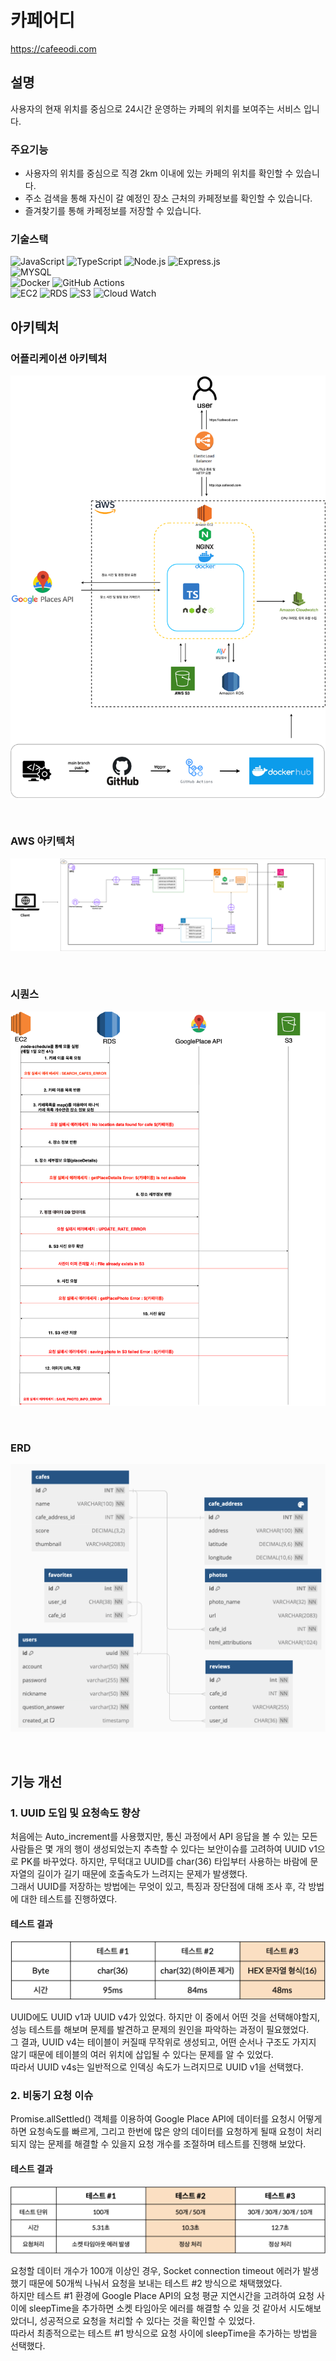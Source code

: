 # 카페어디
https://cafeeodi.com

## 설명
사용자의 현재 위치를 중심으로 24시간 운영하는 카페의 위치를 보여주는 서비스 입니다. 

### 주요기능
- 사용자의 위치를 중심으로 직경 2km 이내에 있는 카페의 위치를 확인할 수 있습니다. 
- 주소 검색을 통해 자신이 갈 예정인 장소 근처의 카페정보를 확인할 수 있습니다. 
- 즐겨찾기를 통해 카페정보를 저장할 수 있습니다.

### 기술스택
![JavaScript](https://img.shields.io/badge/JavaScript-F7DF1E.svg?&style=for-the-badge&logo=JavaScript&logoColor=white)
![TypeScript](https://img.shields.io/badge/TypeScript-3178C6.svg?&style=for-the-badge&logo=TypeScript&logoColor=white)
![Node.js](https://img.shields.io/badge/Node.js-339933.svg?&style=for-the-badge&logo=Node.js&logoColor=white)
![Express.js](https://img.shields.io/badge/Express.js-000000.svg?&style=for-the-badge&logo=Express&logoColor=white)
<br>
![MYSQL](https://img.shields.io/badge/MYSQL-4479A1.svg?&style=for-the-badge&logo=MYSQL&logoColor=white)
<br>
![Docker](https://img.shields.io/badge/docker-2496ED.svg?style=for-the-badge&logo=docker&logoColor=white)
![GitHub Actions](https://img.shields.io/badge/github%20actions-2088FF.svg?style=for-the-badge&logo=githubactions&logoColor=white)
<br>
![EC2](https://img.shields.io/badge/Amazon%20EC2-FF9900?style=for-the-badge&logo=Amazon%20EC2&logoColor=white)
![RDS](https://img.shields.io/badge/S3-527FFF.svg?style=for-the-badge&logo=Amazon%20RDS&logoColor=white)
![S3](https://img.shields.io/badge/Amazon%20S3-569A31?style=for-the-badge&logo=Amazon%20S3&logoColor=white)
![Cloud Watch](https://img.shields.io/badge/Amazon%20cloudwatch-FF4F8B?style=for-the-badge&logo=Amazon%20cloudwatch&logoColor=white)


## 아키텍처

### 어플리케이션 아키텍처
![Architecture_whichcafe](https://github.com/devdev2022/WhichCafe/blob/main/projectmaterial/Architecture.drawio.png)

<br>

### AWS 아키텍처
![DevOps_Architecture](https://github.com/devdev2022/WhichCafe/blob/main/projectmaterial/DevOps_Architecture.drawio.png)

<br>

### 시퀀스 
![Sequence_whichcafe](https://github.com/devdev2022/WhichCafe/blob/main/projectmaterial/Sequence.drawio.png)

<br>

### ERD
![ERD_whichcafe](https://github.com/devdev2022/WhichCafe/blob/main/projectmaterial/ERD.png)

<br>

## 기능 개선 
### 1. UUID 도입 및 요청속도 향상 

처음에는 Auto_increment를 사용했지만, 통신 과정에서 API 응답을 볼 수 있는 모든 사람들은 몇 개의 행이 생성되었는지 추측할 수 있다는 보안이슈를 고려하여 UUID v1으로 PK를 바꾸었다. 
하지만, 무턱대고 UUID를 char(36) 타입부터 사용하는 바람에 문자열의 길이가 길기 때문에 호출속도가 느려지는 문제가 발생했다. 
<br>그래서 UUID를 저장하는 방법에는 무엇이 있고, 특징과 장단점에 대해 조사 후, 각 방법에 대한 테스트를 진행하였다. 

#### 테스트 결과 

![PK Test](https://github.com/devdev2022/WhichCafe/blob/main/projectmaterial/PK%20TEST.png)

UUID에도 UUID v1과 UUID v4가 있었다. 하지만 이 중에서 어떤 것을 선택해야할지, 성능 테스트를 해보며 문제를 발견하고 문제의 원인을 파악하는 과정이 필요했었다. 
<br>그 결과, UUID v4는 테이블이 커질때 무작위로 생성되고, 어떤 순서나 구조도 가지지 않기 때문에 테이블의 여러 위치에 삽입될 수 있다는 문제를 알 수 있었다. 
<br>따라서 UUID v4s는 일반적으로 인덱싱 속도가 느려지므로 UUID v1을 선택했다. 

### 2. 비동기 요청 이슈 

Promise.allSettled() 객체를 이용하여 Google Place API에 데이터를 요청시 어떻게 하면 요청속도를 빠르게, 그리고 한번에 많은 양의 데이터를 요청하게 될때 요청이 처리되지 않는 문제를 해결할 수 있을지 요청 개수를 조절하며 테스트를 진행해 보았다. 

#### 테스트 결과 

![Request Test](https://github.com/devdev2022/WhichCafe/blob/main/projectmaterial/Request%20Test.png)

요청할 데이터 개수가 100개 이상인 경우, Socket connection timeout 에러가 발생했기 때문에 50개씩 나눠서 요청을 보내는 테스트 #2 방식으로 채택했었다.
<br>하지만 테스트 #1 환경에 Google Place API의 요청 평균 지연시간을 고려하여 요청 사이에 sleepTime을 추가하면 소켓 타임아웃 에러를 해결할 수 있을 것 같아서 시도해보았더니, 성공적으로 요청을 처리할 수 있다는 것을 확인할 수 있었다. 
<br>따라서 최종적으로는  테스트 #1 방식으로 요청 사이에 sleepTime을 추가하는 방법을 선택했다. 
